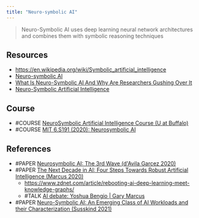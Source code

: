 ```yaml
---
title: "Neuro-symbolic AI"
---
```


> Neuro-Symbolic AI uses deep learning neural network architectures and combines them with symbolic reasoning techniques

## Resources
- https://en.wikipedia.org/wiki/Symbolic_artificial_intelligence
- [Neuro-symbolic AI](https://research.ibm.com/topics/neuro-symbolic-ai)
- [What Is Neuro-Symbolic AI And Why Are Researchers Gushing Over It](https://analyticsindiamag.com/what-is-neuro-symbolic-ai-and-why-are-researchers-gushing-over-it/)
- [Neuro-Symbolic Artificial Intelligence](https://people.cs.ksu.edu/~hitzler/nesy/)

## Course
- #COURSE [NeuroSymbolic Artificial Intelligence Course (U at Buffalo)](https://cedar.buffalo.edu/~srihari/CSE701/index.html)
- #COURSE [MIT 6.S191 (2020): Neurosymbolic AI](https://www.youtube.com/watch?v=4PuuziOgSU4)

## References
- #PAPER [Neurosymbolic AI: The 3rd Wave (d'Avila Garcez 2020)](https://arxiv.org/pdf/2012.05876)
- #PAPER [The Next Decade in AI: Four Steps Towards Robust Artificial Intelligence (Marcus 2020)](https://arxiv.org/abs/2002.06177v3)
	- https://www.zdnet.com/article/rebooting-ai-deep-learning-meet-knowledge-graphs/
	- #TALK [AI debate: Yoshua Bengio | Gary Marcus](https://www.youtube.com/watch?v=EeqwFjqFvJA)
- #PAPER [Neuro-Symbolic AI: An Emerging Class of AI Workloads and their  Characterization (Susskind 2021)](https://arxiv.org/pdf/2109.06133)